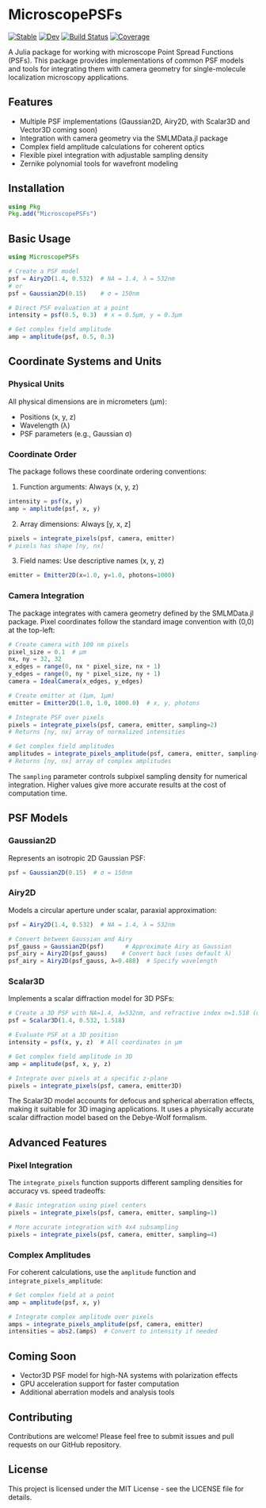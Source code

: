 # MicroscopePSFs

[![Stable](https://img.shields.io/badge/docs-stable-blue.svg)](https://JuliaSMLM.github.io/MicroscopePSFs.jl/stable)
[![Dev](https://img.shields.io/badge/docs-dev-blue.svg)](https://JuliaSMLM.github.io/MicroscopePSFs.jl/dev)
[![Build Status](https://github.com/JuliaSMLM/MicroscopePSFs.jl/actions/workflows/CI.yml/badge.svg?branch=main)](https://github.com/JuliaSMLM/MicroscopePSFs.jl/actions/workflows/CI.yml?query=branch%3Amain)
[![Coverage](https://codecov.io/gh/JuliaSMLM/MicroscopePSFs.jl/branch/main/graph/badge.svg)](https://codecov.io/gh/JuliaSMLM/MicroscopePSFs.jl)

A Julia package for working with microscope Point Spread Functions (PSFs). This package provides implementations of common PSF models and tools for integrating them with camera geometry for single-molecule localization microscopy applications.

## Features

- Multiple PSF implementations (Gaussian2D, Airy2D, with Scalar3D and Vector3D coming soon)
- Integration with camera geometry via the SMLMData.jl package
- Complex field amplitude calculations for coherent optics
- Flexible pixel integration with adjustable sampling density
- Zernike polynomial tools for wavefront modeling

## Installation

```julia
using Pkg
Pkg.add("MicroscopePSFs")
```

## Basic Usage

```julia
using MicroscopePSFs

# Create a PSF model
psf = Airy2D(1.4, 0.532)  # NA = 1.4, λ = 532nm
# or
psf = Gaussian2D(0.15)    # σ = 150nm

# Direct PSF evaluation at a point
intensity = psf(0.5, 0.3)  # x = 0.5μm, y = 0.3μm

# Get complex field amplitude
amp = amplitude(psf, 0.5, 0.3)
```

## Coordinate Systems and Units

### Physical Units
All physical dimensions are in micrometers (μm):
- Positions (x, y, z)
- Wavelength (λ)
- PSF parameters (e.g., Gaussian σ)

### Coordinate Order
The package follows these coordinate ordering conventions:

1. Function arguments: Always (x, y, z)
```julia
intensity = psf(x, y)
amp = amplitude(psf, x, y)
```

2. Array dimensions: Always [y, x, z]
```julia
pixels = integrate_pixels(psf, camera, emitter)
# pixels has shape [ny, nx]
```

3. Field names: Use descriptive names (x, y, z)
```julia
emitter = Emitter2D(x=1.0, y=1.0, photons=1000)
```

### Camera Integration

The package integrates with camera geometry defined by the SMLMData.jl package. Pixel coordinates follow the standard image convention with (0,0) at the top-left:

```julia
# Create camera with 100 nm pixels
pixel_size = 0.1  # μm
nx, ny = 32, 32
x_edges = range(0, nx * pixel_size, nx + 1)
y_edges = range(0, ny * pixel_size, ny + 1)
camera = IdealCamera(x_edges, y_edges)

# Create emitter at (1μm, 1μm)
emitter = Emitter2D(1.0, 1.0, 1000.0)  # x, y, photons

# Integrate PSF over pixels
pixels = integrate_pixels(psf, camera, emitter, sampling=2)
# Returns [ny, nx] array of normalized intensities

# Get complex field amplitudes
amplitudes = integrate_pixels_amplitude(psf, camera, emitter, sampling=2)
# Returns [ny, nx] array of complex amplitudes
```

The `sampling` parameter controls subpixel sampling density for numerical integration. Higher values give more accurate results at the cost of computation time.

## PSF Models

### Gaussian2D
Represents an isotropic 2D Gaussian PSF:

```julia
psf = Gaussian2D(0.15)  # σ = 150nm
```

### Airy2D
Models a circular aperture under scalar, paraxial approximation:

```julia
psf = Airy2D(1.4, 0.532)  # NA = 1.4, λ = 532nm

# Convert between Gaussian and Airy
psf_gauss = Gaussian2D(psf)      # Approximate Airy as Gaussian
psf_airy = Airy2D(psf_gauss)    # Convert back (uses default λ)
psf_airy = Airy2D(psf_gauss, λ=0.488)  # Specify wavelength
```

### Scalar3D
Implements a scalar diffraction model for 3D PSFs:

```julia
# Create a 3D PSF with NA=1.4, λ=532nm, and refractive index n=1.518 (oil)
psf = Scalar3D(1.4, 0.532, 1.518)

# Evaluate PSF at a 3D position
intensity = psf(x, y, z)  # All coordinates in μm

# Get complex field amplitude in 3D
amp = amplitude(psf, x, y, z)

# Integrate over pixels at a specific z-plane
pixels = integrate_pixels(psf, camera, emitter3D)
```

The Scalar3D model accounts for defocus and spherical aberration effects, making it suitable for 3D imaging applications. It uses a physically accurate scalar diffraction model based on the Debye-Wolf formalism.

## Advanced Features

### Pixel Integration
The `integrate_pixels` function supports different sampling densities for accuracy vs. speed tradeoffs:

```julia
# Basic integration using pixel centers
pixels = integrate_pixels(psf, camera, emitter, sampling=1)

# More accurate integration with 4x4 subsampling
pixels = integrate_pixels(psf, camera, emitter, sampling=4)
```

### Complex Amplitudes
For coherent calculations, use the `amplitude` function and `integrate_pixels_amplitude`:

```julia
# Get complex field at a point
amp = amplitude(psf, x, y)

# Integrate complex amplitude over pixels
amps = integrate_pixels_amplitude(psf, camera, emitter)
intensities = abs2.(amps)  # Convert to intensity if needed
```

## Coming Soon

- Vector3D PSF model for high-NA systems with polarization effects
- GPU acceleration support for faster computation
- Additional aberration models and analysis tools

## Contributing

Contributions are welcome! Please feel free to submit issues and pull requests on our GitHub repository.

## License

This project is licensed under the MIT License - see the LICENSE file for details.